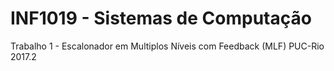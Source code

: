 # INF1019 - Sistemas de Computação

Trabalho 1 - Escalonador em Multiplos Níveis com Feedback (MLF)
PUC-Rio 2017.2
